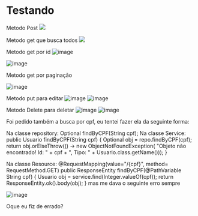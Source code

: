 # Testando 

Metodo Post 
<img src="https://i.imgur.com/wgWK6a3.png">


Metodo get que busca todos 
<img src="https://i.imgur.com/ot4c8NJ.png">

Metodo get por id 
![image](https://user-images.githubusercontent.com/91636663/167698230-fee218d9-6463-400e-83c1-b5ea1d4ce54f.png)

![image](https://user-images.githubusercontent.com/91636663/167698383-e7181d07-aeab-441d-aec3-d8b482ce0247.png)

Metodo get por paginação 

![image](https://user-images.githubusercontent.com/91636663/167699008-5b06b175-8765-4256-8e2e-df3b944b03c2.png)

Metodo put para editar 
![image](https://user-images.githubusercontent.com/91636663/167699243-f97a3c19-e062-45f8-bf6b-df2b2f605086.png)
![image](https://user-images.githubusercontent.com/91636663/167699277-7cbb5e50-785c-4bf1-a3cc-3963f6cc16c9.png)

Metodo Delete para deletar 
![image](https://user-images.githubusercontent.com/91636663/167699333-e15f01d6-f911-4ff3-ace1-f1a8430ec9e4.png)
![image](https://user-images.githubusercontent.com/91636663/167699365-acfc8cca-07f7-4b74-b3df-aed638222022.png)


Foi pedido também a busca por cpf, eu tentei fazer ela da seguinte forma: 

Na classe repository: Optional<Usuario>  findByCPF(String cpf);
Na classe Service:  public Usuario findByCPF(String cpf) {
        Optional<Usuario> obj = repo.findByCPF(cpf);
        return obj.orElseThrow(() -> new ObjectNotFoundException(
                "Objeto não encontrado! Id: " + cpf + ", Tipo: " + Usuario.class.getName()));
    }
  
 Na classe Resource:   @RequestMapping(value="/{cpf}", method= RequestMethod.GET)
    public ResponseEntity<Usuario> findByCPF(@PathVariable String cpf) {
        Usuario obj = service.find(Integer.valueOf(cpf));
        return ResponseEntity.ok().body(obj);
    }
mas me dava o seguinte erro sempre 
  
  ![image](https://user-images.githubusercontent.com/91636663/167699799-44187e33-bf67-4eed-99de-09ef7a9b9aa9.png)

  Oque eu fiz de errado?

